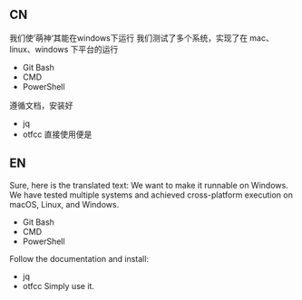 
## CN
我们使’萌神‘其能在windows下运行
我们测试了多个系统，实现了在 mac、linux、windows 下平台的运行
* Git Bash
* CMD
* PowerShell

遵循文档，安装好
* jq
* otfcc
直接使用便是


## EN
Sure, here is the translated text:
We want to make it runnable on Windows. We have tested multiple systems and achieved cross-platform execution on macOS, Linux, and Windows.
* Git Bash
* CMD
* PowerShell

Follow the documentation and install:
* jq
* otfcc
Simply use it.